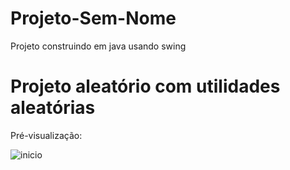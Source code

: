 # Projeto-Sem-Nome
Projeto construindo em java usando swing
# Projeto aleatório com utilidades aleatórias

<p>Pré-visualização:</p>
<img src="https://i.imgur.com/WNae56j.png" alt="inicio">
